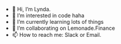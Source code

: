 - 👋 Hi, I’m Lynda.
- 👀 I’m interested in code haha 
- 🌱 I’m currently learning lots of things
- 💞️ I’m collaborating on Lemonade.Finance
- 📫 How to reach me: Slack or Email.

<!---
lemonadelynda/lemonadelynda is a ✨ special ✨ repository because its `README.md` (this file) appears on your GitHub profile.
You can click the Preview link to take a look at your changes.
--->
